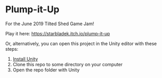 # Plump-it-Up
For the June 2019 Tilted Shed Game Jam!

Play it here: https://starbladek.itch.io/plump-it-up

Or, alternatively, you can open this project in the Unity editor with these steps:
1. [Install Unity](https://unity.com/)
2. Clone this repo to some directory on your computer
3. Open the repo folder with Unity
